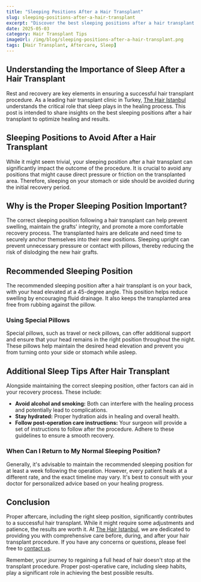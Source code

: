 ```yaml
---
title: "Sleeping Positions After a Hair Transplant"
slug: sleeping-positions-after-a-hair-transplant
excerpt: "Discover the best sleeping positions after a hair transplant to ensure optimum healing and results. Learn the dos and don'ts for a smooth recovery."
date: 2025-05-03
category: Hair Transplant Tips
imageUrl: /img/blog/sleeping-positions-after-a-hair-transplant.png
tags: [Hair Transplant, Aftercare, Sleep]
---
```


<h2>Understanding the Importance of Sleep After a Hair Transplant</h2>
<p>Rest and recovery are key elements in ensuring a successful hair transplant procedure. As a leading hair transplant clinic in Turkey, <a href='https://thehairistanbul.com'>The Hair Istanbul</a> understands the critical role that sleep plays in the healing process. This post is intended to share insights on the best sleeping positions after a hair transplant to optimize healing and results.</p>

<h2>Sleeping Positions to Avoid After a Hair Transplant</h2>
<p>While it might seem trivial, your sleeping position after a hair transplant can significantly impact the outcome of the procedure. It is crucial to avoid any positions that might cause direct pressure or friction on the transplanted area. Therefore, sleeping on your stomach or side should be avoided during the initial recovery period.</p>

<h2>Why is the Proper Sleeping Position Important?</h2>
<p>The correct sleeping position following a hair transplant can help prevent swelling, maintain the grafts' integrity, and promote a more comfortable recovery process. The transplanted hairs are delicate and need time to securely anchor themselves into their new positions. Sleeping upright can prevent unnecessary pressure or contact with pillows, thereby reducing the risk of dislodging the new hair grafts.</p>

<h2>Recommended Sleeping Position</h2>
<p>The recommended sleeping position after a hair transplant is on your back, with your head elevated at a 45-degree angle. This position helps reduce swelling by encouraging fluid drainage. It also keeps the transplanted area free from rubbing against the pillow.</p>

<h3>Using Special Pillows</h3>
<p>Special pillows, such as travel or neck pillows, can offer additional support and ensure that your head remains in the right position throughout the night. These pillows help maintain the desired head elevation and prevent you from turning onto your side or stomach while asleep.</p>

<h2>Additional Sleep Tips After Hair Transplant</h2>
<p>Alongside maintaining the correct sleeping position, other factors can aid in your recovery process. These include: </p>
<ul>
<li><b>Avoid alcohol and smoking:</b> Both can interfere with the healing process and potentially lead to complications.</li>
<li><b>Stay hydrated:</b> Proper hydration aids in healing and overall health.</li>
<li><b>Follow post-operation care instructions:</b> Your surgeon will provide a set of instructions to follow after the procedure. Adhere to these guidelines to ensure a smooth recovery.</li>
</ul>

<h3>When Can I Return to My Normal Sleeping Position?</h3>
<p>Generally, it's advisable to maintain the recommended sleeping position for at least a week following the operation. However, every patient heals at a different rate, and the exact timeline may vary. It's best to consult with your doctor for personalized advice based on your healing progress.</p>

<h2>Conclusion</h2>
<p>Proper aftercare, including the right sleep position, significantly contributes to a successful hair transplant. While it might require some adjustments and patience, the results are worth it. At <a href='https://thehairistanbul.com'>The Hair Istanbul</a>, we are dedicated to providing you with comprehensive care before, during, and after your hair transplant procedure. If you have any concerns or questions, please feel free to <a href='https://thehairistanbul.com/contact'>contact us</a>.</p>

<p>Remember, your journey to regaining a full head of hair doesn't stop at the transplant procedure. Proper post-operative care, including sleep habits, play a significant role in achieving the best possible results.</p>